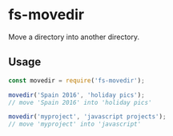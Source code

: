 # fs-movedir

Move a directory into another directory.

## Usage

```javascript
const movedir = require('fs-movedir');

movedir('Spain 2016', 'holiday pics');
// move 'Spain 2016' into 'holiday pics'

movedir('myproject', 'javascript projects');
// move 'myproject' into 'javascript'
```
